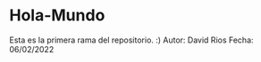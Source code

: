 # Hola-Mundo
Esta es la primera rama del repositorio. :)
    Autor: David Rios 
    Fecha: 06/02/2022
